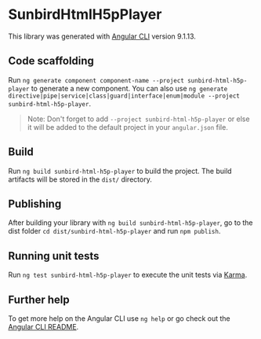 # SunbirdHtmlH5pPlayer

This library was generated with [Angular CLI](https://github.com/angular/angular-cli) version 9.1.13.

## Code scaffolding

Run `ng generate component component-name --project sunbird-html-h5p-player` to generate a new component. You can also use `ng generate directive|pipe|service|class|guard|interface|enum|module --project sunbird-html-h5p-player`.
> Note: Don't forget to add `--project sunbird-html-h5p-player` or else it will be added to the default project in your `angular.json` file. 

## Build

Run `ng build sunbird-html-h5p-player` to build the project. The build artifacts will be stored in the `dist/` directory.

## Publishing

After building your library with `ng build sunbird-html-h5p-player`, go to the dist folder `cd dist/sunbird-html-h5p-player` and run `npm publish`.

## Running unit tests

Run `ng test sunbird-html-h5p-player` to execute the unit tests via [Karma](https://karma-runner.github.io).

## Further help

To get more help on the Angular CLI use `ng help` or go check out the [Angular CLI README](https://github.com/angular/angular-cli/blob/master/README.md).

